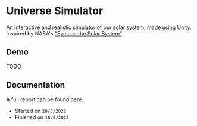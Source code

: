 # Universe Simulator

An interactive and realistic simulator of our solar system, made using Unity. Inspired by NASA's ["Eyes on the Solar System"](https://eyes.nasa.gov/apps/solar-system/#/home).

## Demo

TODO

## Documentation

A full report can be found [here](Report.pdf).

- Started on `29/3/2022`
- Finished on `18/5/2022`
